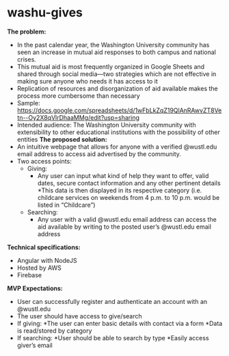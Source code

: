 # washu-gives

**The problem:**
* In the past calendar year, the Washington University community has seen an increase in mutual aid responses to both campus and national crises. 
* This mutual aid is most frequently organized in Google Sheets and shared through social media—two strategies which are not effective in making sure anyone who needs it has access to it 
* Replication of resources and disorganization of aid available makes the process more cumbersome than necessary 
* Sample: https://docs.google.com/spreadsheets/d/1wFbLkZqZ19QlAnRAwvZT8Vetn--Oy2X8qVlrDhaaMMg/edit?usp=sharing 
* Intended audience: The Washington University community with extensibility to other educational institutions with the possibility of other entities 
**The proposed solution:** 
* An intuitive webpage that allows for anyone with a verified @wustl.edu email address to access aid advertised by the community. 
* Two access points: 
    * Giving:
        * Any user can input what kind of help they want to offer, valid dates, secure contact information and any other pertinent details 
        *This data is then displayed in its respective category (i.e. childcare services on weekends from 4 p.m. to 10 p.m. would be listed in “Childcare”) 
    * Searching: 
        * Any user with a valid @wustl.edu email address can access the aid available by writing to the posted user’s @wustl.edu email address 
        
**Technical specifications:**
* Angular with NodeJS 
* Hosted by AWS 
* Firebase


**MVP Expectations:**
* User can successfully register and authenticate an account with an @wustl.edu 
* The user should have access to give/search  
* If giving: 
    *The user can enter basic details with contact via a form 
    *Data is read/stored by category 
* If searching:
    *User should be able to search by type 
    *Easily access giver’s email 


